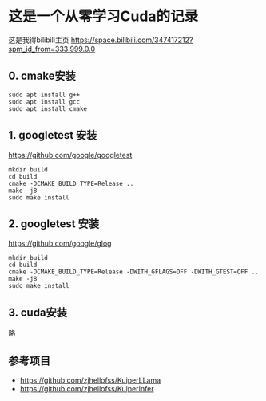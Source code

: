 # 这是一个从零学习Cuda的记录
这是我得bilibili主页
https://space.bilibili.com/347417212?spm_id_from=333.999.0.0

## 0. cmake安装
```
sudo apt install g++
sudo apt install gcc
sudo apt install cmake
```
## 1. googletest 安装
https://github.com/google/googletest
```
mkdir build
cd build
cmake -DCMAKE_BUILD_TYPE=Release ..
make -j8 
sudo make install 
```

## 2. googletest 安装
https://github.com/google/glog
```
mkdir build
cd build
cmake -DCMAKE_BUILD_TYPE=Release -DWITH_GFLAGS=OFF -DWITH_GTEST=OFF ..
make -j8 
sudo make install 
```

## 3. cuda安装
略

## 参考项目
- https://github.com/zjhellofss/KuiperLLama
- https://github.com/zjhellofss/KuiperInfer
